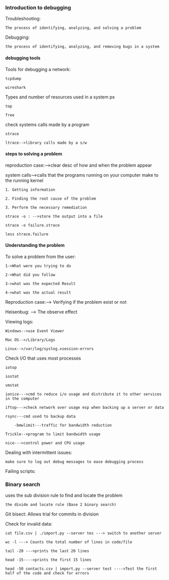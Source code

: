 
### Introduction to debugging

Troubleshooting:

    The process of identifying, analyzing, and solving a problem

Debugging:

    the process of identifying, analyzing, and removing bugs in a system

#### debugging tools

Tools for debugging a network:

    tcpdump
    
    wireshark

Types and number of resources used in a system
    ps

    top

    free

check systems calls made by a program

    strace

    ltrace-->library calls made by a s/w

#### steps to solving a problem

reproduction case:-->clear desc of how and when the problem appear

system calls-->calls that the programs running on your computer make to the running kernel

    1. Getting information

    2. Finding the root cause of the problem

    3. Perform the necessary remediation

    strace -o : -->store the output into a file

    strace -o failure.strace

    less strace.failure

#### Understanding the problem

To solve a problem from the user:

    1->What were you trying to do

    2->What did you follow

    3->what was the expected Result

    4->what was the actual result
    

Reproduction case:--> Verifying if the problem exist or not

Heisenbug: --> The observe effect

Viewing logs:

    Windows-->use Event Viewer

    Mac OS-->/Library/Logs

    Linux-->/var/log/syslog.xsession-errors

Check I/O that uses most processes

    iotop

    iostat

    vmstat

    ionice--->cmd to reduce i/o usage and distribute it to other services in the computer

    iftop--->check network over usage esp when backing up a server or data

    rsync---cmd used to backup data

        -bmwlimit---traffic for bandwidth reduction

    Trickle-->program to limit bandwidth usage

    nice--->control power and CPU usage

Dealing with intermittent issues:

    make sure to log out debug messages to ease debugging process

Failing scripts:


### Binary search

uses the sub division rule to find and locate the problem

    the divide and locate rule (Base 2 binary search)

Git bisect: Allows trial for commits in division

Check for invalid data:

    cat file.csv | ./import.py --server tes ---> switch to another server

    wc -l ---> Counts the total number of lines in code/file

    tail -20 --->prints the last 20 lines

    head -15---->prints the first 15 lines
    
    head -50 contacts.csv | import.py --server test ---->Test the first half of the code and check for errors
